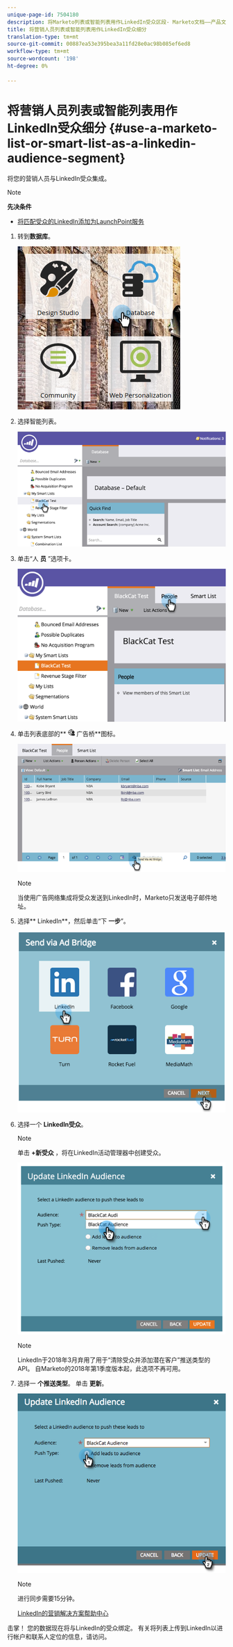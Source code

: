 ```yaml
---
unique-page-id: 7504180
description: 将Marketo列表或智能列表用作LinkedIn受众区段- Marketo文档——产品文档
title: 将营销人员列表或智能列表用作LinkedIn受众细分
translation-type: tm+mt
source-git-commit: 00887ea53e395bea3a11fd28e0ac98b085ef6ed8
workflow-type: tm+mt
source-wordcount: '198'
ht-degree: 0%

---
```



# 将营销人员列表或智能列表用作LinkedIn受众细分 {#use-a-marketo-list-or-smart-list-as-a-linkedin-audience-segment}

将您的营销人员与LinkedIn受众集成。

>[!NOTE]
>
>**先决条件**
>
>* [将匹配受众的LinkedIn添加为LaunchPoint服务](../../../../product-docs/demand-generation/ad-network-integrations/add-linkedin-matched-audiences-as-a-launchpoint-service.md)

>



1. 转到**数据库**。

   ![](assets/db.png)

1. 选择智能列表。

   ![](assets/two.png)

1. 单击“人 **员** ”选项卡。

   ![](assets/three-1.png)

1. 单击列表底部的** ![通过](assets/image2015-4-20-18-3a18-3a41.png) 广告桥**图标。

   ![](assets/four-1.png)

   >[!NOTE]
   >
   >当使用广告网络集成将受众发送到LinkedIn时，Marketo只发送电子邮件地址。

1. 选择** LinkedIn**，然后单击“下 **一步**”。

   ![](assets/image2015-4-20-18-3a7-3a19.png)

1. 选择一个 **LinkedIn受众**。

   >[!NOTE]
   >
   >单击 **+新受众** ，将在LinkedIn活动管理器中创建受众。

   ![](assets/6.png)

   >[!NOTE]
   >
   >LinkedIn于2018年3月弃用了用于“清除受众并添加潜在客户”推送类型的API。 自Marketo的2018年第1季度版本起，此选项不再可用。

1. 选择一 **个推送类型**。 单击 **更新**。

   ![](assets/7.png)

   >[!NOTE]
   >
   >进行同步需要15分钟。

   [LinkedIn的营销解决方案帮助中心](https://www.linkedin.com/help/lms/answer/73938?query=ad%20segment)

击掌！ 您的数据现在将与LinkedIn的受众绑定。 有关将列表上传到LinkedIn以进行帐户和联系人定位的信息，请访问。